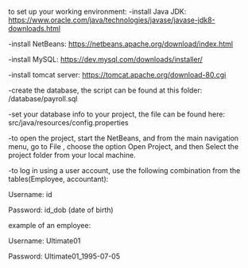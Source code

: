 
to set up your working environment:
-install Java JDK:
https://www.oracle.com/java/technologies/javase/javase-jdk8-downloads.html

-install NetBeans:
https://netbeans.apache.org/download/index.html

-install MySQL:
https://dev.mysql.com/downloads/installer/

-install tomcat server:
https://tomcat.apache.org/download-80.cgi

-create the database, the script can be found at this folder: /database/payroll.sql

-set your database info to your project, the file can be found here: src/java/resources/config.properties

-to open the project, start the NetBeans, and from the main navigation menu, go to File , choose the option Open Project, and then Select the project folder from your local machine. 

-to log in using a user account, use the following combination from the tables(Employee, accountant):

Username: id

Password: id_dob (date of birth)

example of an employee:

Username: Ultimate01

Password: Ultimate01_1995-07-05